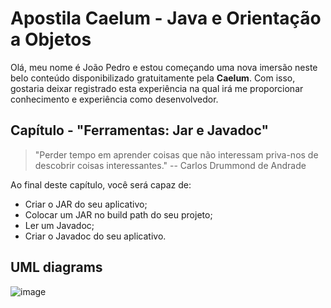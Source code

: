 # Apostila Caelum - Java e Orientação a Objetos
Olá, meu nome é João Pedro e estou começando uma nova imersão neste belo conteúdo disponibilizado gratuitamente pela **Caelum**. Com isso, gostaria deixar registrado esta experiência na qual irá me proporcionar conhecimento e experiência como desenvolvedor.


## Capítulo - "Ferramentas: Jar e Javadoc"

> "Perder tempo em aprender coisas que não interessam priva-nos de
> descobrir coisas interessantes." -- Carlos Drummond de Andrade


Ao final deste capítulo, você será capaz de:
 - Criar o JAR do seu aplicativo;
 - Colocar um JAR no build path do seu projeto;
 - Ler um Javadoc;
 - Criar o Javadoc do seu aplicativo.


## UML diagrams

![image](https://user-images.githubusercontent.com/39224574/187049309-27a0219c-584f-4ccd-97cd-3ef85cee844b.png)
